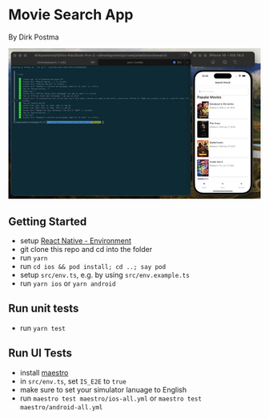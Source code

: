 # Movie Search App

By Dirk Postma

![Screenshot Maestro E2E tests](docs/screenshot_maestro.jpg)

## Getting Started

- setup [React Native - Environment](https://reactnative.dev/docs/environment-setup)
- git clone this repo and cd into the folder
- run `yarn`
- run `cd ios && pod install; cd ..; say pod`
- setup `src/env.ts`, e.g. by using `src/env.example.ts`
- run `yarn ios` or `yarn android`

## Run unit tests

- run `yarn test`

## Run UI Tests

- install [maestro](https://maestro.mobile.dev/)
- in `src/env.ts`, set `IS_E2E` to `true`
- make sure to set your simulator lanuage to English
- run `maestro test maestro/ios-all.yml` or `maestro test maestro/android-all.yml`
